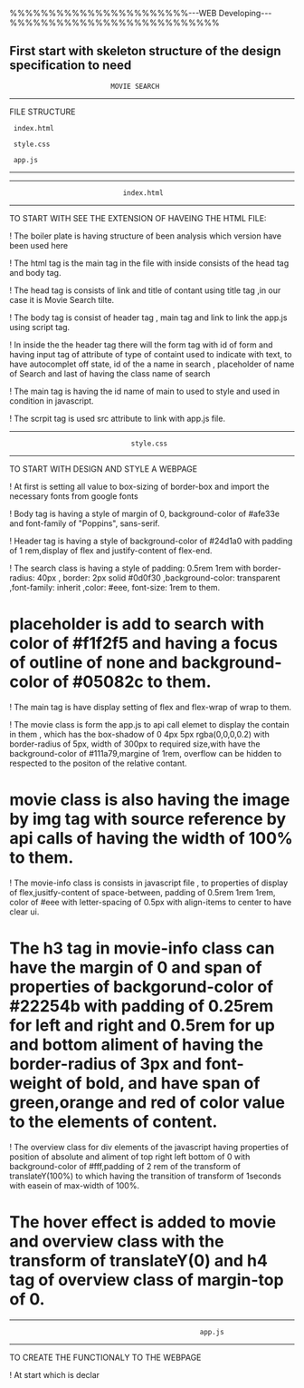 %%%%%%%%%%%%%%%%%%%%%%%---WEB Developing---%%%%%%%%%%%%%%%%%%%%%%%%%%%

First start with skeleton structure of the design specification to need
----------------------------------------------------------------------
                             MOVIE SEARCH
----------------------------------------------------------------------
FILE STRUCTURE 

     index.html
     
     style.css
     
     app.js
-----------------------------------------------------------------------
-----------------------------------------------------------------------
                                index.html
-----------------------------------------------------------------------
TO START WITH SEE THE EXTENSION OF HAVEING THE HTML FILE:

! The boiler plate is having structure of been analysis which version have been used here

! The html tag is the main tag in the file with inside consists of the head tag and body tag.

! The head tag is consists of link and title of contant using title tag ,in our case it is Movie Search tilte.

! The body tag is consist of header tag , main tag and link to link the app.js using script tag.

! In inside the the header tag there will the form tag with id of form and having input tag of 
attribute of type of containt used to indicate with text, to have autocomplet off state, 
id of the a name in search , placeholder of name of Search and last of having the class name of search

! The main tag is having the id name of main to used to style and used in condition in javascript.

! The scrpit tag is used src attribute to link with app.js file.

-------------------------------------------------------------------------
                                  style.css
-------------------------------------------------------------------------
TO START WITH DESIGN AND STYLE A WEBPAGE

! At first is setting all value to box-sizing of border-box and import the necessary fonts from google fonts

! Body tag is having a style of  margin of 0, background-color of #afe33e and font-family of "Poppins", sans-serif.

! Header tag is having a style of background-color of #24d1a0 with padding of 1 rem,display of flex and justify-content of flex-end.

! The search class is having a style of padding: 0.5rem 1rem with border-radius: 40px , border: 2px solid #0d0f30 ,background-color: transparent ,font-family: inherit ,color: #eee,
font-size: 1rem to them.

  # placeholder is add to search with color of #f1f2f5 and having a focus of outline of none and background-color of #05082c to them.
  
    
! The main tag is have display setting of flex and flex-wrap of wrap to them.

! The movie class is form the app.js to api call elemet to display the contain in them , which has the box-shadow of 0 4px 5px rgba(0,0,0,0.2) with border-radius of 5px, width of 300px to required size,with have the background-color of #111a79,margine of 1rem, overflow can be hidden to respected to the positon of the relative contant.

  # movie class is also having the image by img tag with source reference by api calls of having the width of 100% to them.
        
! The movie-info class is consists in javascript file , to properties of display of flex,jusitfy-content of space-between, padding of 0.5rem 1rem 1rem, color of #eee with letter-spacing of 0.5px with align-items to center to have clear ui.

 # The h3 tag in movie-info class can have the margin of 0 and span of properties of backgorund-color of #22254b with padding of 0.25rem  for left and right and 0.5rem for up and bottom aliment of having the border-radius of 3px and font-weight of bold, and have span of green,orange and red of color value to the elements of content.

! The overview class for div elements of the javascript having properties of position of absolute and aliment of top right left bottom of 0 with background-color of #fff,padding of 2 rem of the transform of translateY(100%) to which having the transition of transform of 1seconds with easein of max-width of 100%.
 # The hover effect is added to movie and overview class with the transform of translateY(0) and h4 tag of overview class of margin-top of 0.
--------------------------------------------------------------------------------------------
                                                   app.js
--------------------------------------------------------------------------------------------
TO CREATE THE FUNCTIONALY TO THE WEBPAGE

! At start which is declar

